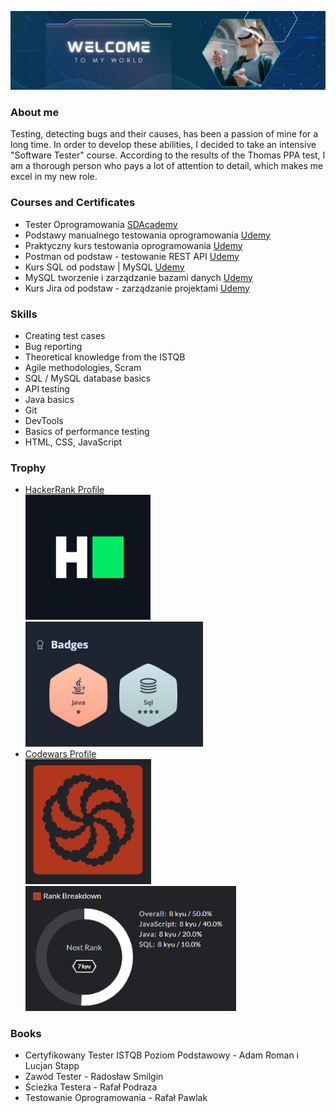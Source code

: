 ![](./src/Banner.png)

### About me
Testing, detecting bugs and their causes, has been a passion of mine for a long time. In order to develop these abilities, I decided to take an intensive "Software Tester" course. According to the results of the Thomas PPA test, I am a thorough person who pays a lot of attention to detail, which makes me excel in my new role.

### Courses and Certificates
- Tester Oprogramowania [SDAcademy](#)
- Podstawy manualnego testowania oprogramowania [Udemy](https://www.udemy.com/certificate/UC-11c0ad61-586b-43ce-9c06-9803c32dedaa/)
- Praktyczny kurs testowania oprogramowania [Udemy](https://www.udemy.com/certificate/UC-169c5f4c-697b-499b-acd5-2ec51f5c6f07/)
- Postman od podstaw - testowanie REST API [Udemy](https://www.udemy.com/certificate/UC-bcbf85f3-92da-4c40-9630-09c801ba4706/)
- Kurs SQL od podstaw | MySQL [Udemy](https://www.udemy.com/certificate/UC-ffc05560-fc06-4db3-984a-93ce32a03421/)
- MySQL tworzenie i zarządzanie bazami danych [Udemy](https://www.udemy.com/certificate/UC-5a2be6bc-6567-4019-aea6-bc9656fe0902/)
- Kurs Jira od podstaw - zarządzanie projektami [Udemy](https://www.udemy.com/certificate/UC-e82733a4-b25f-4910-a346-7389d10ed379/)

### Skills
- Creating test cases
- Bug reporting
- Theoretical knowledge from the ISTQB
- Agile methodologies, Scram
- SQL / MySQL database basics
- API testing
- Java basics
- Git
- DevTools
- Basics of performance testing
- HTML, CSS, JavaScript

### Trophy
- [HackerRank Profile](https://www.hackerrank.com/adicegielka)<br>
<img src="HackerRank_Icon.png" alt="Logo HackerRank" height="200"> <img src="HackerRank_Rank.png" alt="HackerRank" 
height="200"><br>
- [Codewars Profile](https://www.codewars.com/users/AdamCegielka)<br>
<img src="Codewars_Icon.png" alt="Logo Codewars" height="200"> <img src="Codewars_Rank.png" alt="Rank Codewars" 
height="200">

### Books
- Certyfikowany Tester ISTQB Poziom Podstawowy - Adam Roman i Lucjan Stapp
- Zawód Tester - Radosław Smilgin
- Ścieżka Testera - Rafał Podraza
- Testowanie Oprogramowania - Rafał Pawlak
